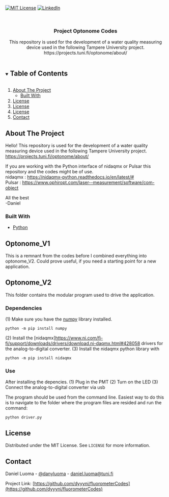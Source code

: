 <!-- PROJECT SHIELDS -->
<!--
*** I'm using markdown "reference style" links for readability.
*** Reference links are enclosed in brackets [ ] instead of parentheses ( ).
*** See the bottom of this document for the declaration of the reference variables
*** for contributors-url, forks-url, etc. This is an optional, concise syntax you may use.
*** https://www.markdownguide.org/basic-syntax/#reference-style-links
-->
[![MIT License][license-shield]][license-url]
[![LinkedIn][linkedin-shield]][linkedin-url]



<!-- PROJECT LOGO -->
<br />
<p align="center">
  <h3 align="center">Project Optonome Codes</h3>

  <p align="center">
    This repository is used for the development of a water quality measuring device used in the following Tampere University project. https://projects.tuni.fi/optonome/about/
  </p>
</p>



<!-- TABLE OF CONTENTS -->
<details open="open">
  <summary><h2 style="display: inline-block">Table of Contents</h2></summary>
  <ol>
    <li>
      <a href="#about-the-project">About The Project</a>
      <ul>
        <li><a href="#built-with">Built With</a></li>
      </ul>
    </li>
    <li><a href="#optonome_V1">License</a></li>
    <li><a href="#optonome_V2">License</a></li>
    <li><a href="#license">License</a></li>
    <li><a href="#contact">Contact</a></li>
  </ol>
</details>



<!-- ABOUT THE PROJECT -->
## About The Project

Hello! This repository is used for the development of a water quality measuring device used in the following Tampere University project.
https://projects.tuni.fi/optonome/about/

If you are working with the Python interface of nidaqmx or Pulsar this repository and the codes might be of use.\
nidaqmx : https://nidaqmx-python.readthedocs.io/en/latest/# \
Pulsar  : https://www.ophiropt.com/laser--measurement/software/com-object

All the best\
-Daniel


### Built With

* [Python](https://www.python.org/)

<!-- OPTONOME_V1 -->
## Optonome_V1
This is a remnant from the codes before I combined everything into optonome_V2.
Could prove useful, if you need a starting point for a new application.

<!-- OPTONOME_V2 -->

## Optonome_V2
This folder contains the modular program used to drive the application.

### Dependencies
(1) 
Make sure you have the [numpy](https://numpy.org/install/) library installed.
```
python -m pip install numpy
```
(2)
Install the [nidaqmx]https://www.ni.com/fi-fi/support/downloads/drivers/download.ni-daqmx.html#428058 drivers for the analog-to-digital converter.
(3)
Install the nidaqmx python library with
```
python -m pip install nidaqmx
```

### Use
After installing the depencies.
(1) Plug in the PMT
(2) Turn on the LED
(3) Connect the analog-to-digital converter via usb

The program should be used from the command line. Easiest way to do this is to navigate to the folder where the program files are resided and run the command:

```
python driver.py
```

<!-- LICENSE -->
## License

Distributed under the MIT License. See `LICENSE` for more information.



<!-- CONTACT -->
## Contact

Daniel Luoma - [@danyluoma](https://twitter.com/danyluoma) - daniel.luoma@tuni.fi

Project Link: [https://github.com/dyyyni/fluorometerCodes](https://github.com/dyyyni/fluorometerCodes)



<!-- MARKDOWN LINKS & IMAGES -->
<!-- https://www.markdownguide.org/basic-syntax/#reference-style-links -->
[license-shield]: https://img.shields.io/github/license/dyyyni/PythonScriptsFunctions.svg?style=for-the-badge
[license-url]: https://github.com/dyyyni/PythonScriptsFunctions/blob/main/LICENSE.txt
[linkedin-shield]: https://img.shields.io/badge/-LinkedIn-black.svg?style=for-the-badge&logo=linkedin&colorB=555
[linkedin-url]: https://linkedin.com/in/luomadaniel
